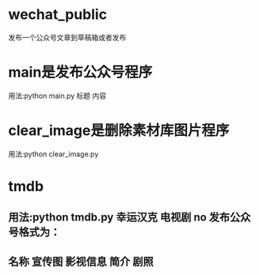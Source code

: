 ﻿# wechat_public
发布一个公众号文章到草稿箱或者发布

# main是发布公众号程序
用法:python main.py 标题 内容

# clear_image是删除素材库图片程序
用法:python clear_image.py

# tmdb
用法:python tmdb.py 幸运汉克 电视剧 no 
发布公众号格式为：
------------------
名称
宣传图
影视信息
简介
剧照
------------------

